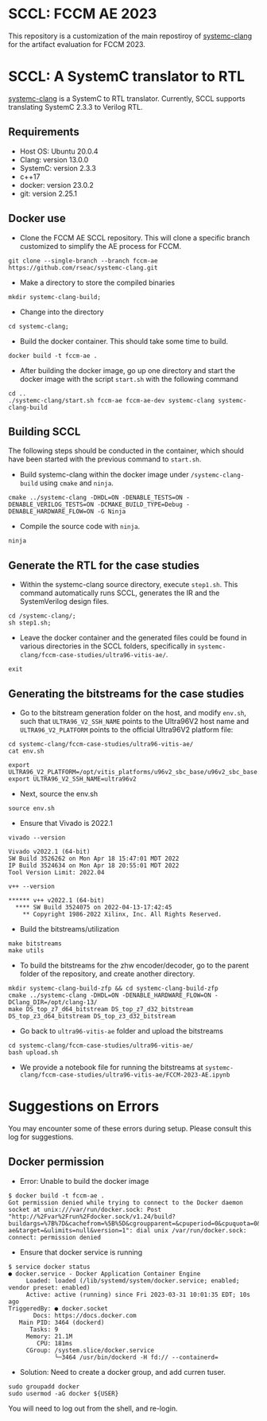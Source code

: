 # SCCL: FCCM AE 2023

This repository is a customization of the main repostiroy of [systemc-clang](https://github.com/anikau31/systemc-clang)  for the artifact evaluation for FCCM 2023.

SCCL: A SystemC translator to RTL
==========================================

[systemc-clang](https://github.com/anikau31/systemc-clang) is a SystemC to RTL translator. Currently, SCCL supports translating SystemC 2.3.3 to Verilog RTL. 

Requirements
------------

*  Host OS: Ubuntu 20.0.4
*  Clang: version 13.0.0
*  SystemC:  version 2.3.3 
*  c++17
*  docker: version 23.0.2
*  git: version 2.25.1

Docker use
-----------

- Clone the FCCM AE SCCL repository. This will clone a specific branch customized to simplify the AE process for FCCM. 
```
git clone --single-branch --branch fccm-ae https://github.com/rseac/systemc-clang.git
```

- Make a directory to store the compiled binaries
```
mkdir systemc-clang-build;
```

- Change into the directory
```
cd systemc-clang;
```

- Build the docker container. This should take some time to build. 
```
docker build -t fccm-ae .
```

- After building the docker image, go up one directory and start the docker image with the script `start.sh` with the following command
```
cd ..
./systemc-clang/start.sh fccm-ae fccm-ae-dev systemc-clang systemc-clang-build
```

## Building SCCL

The following steps should be conducted in the container, which should have been started with the previous command to `start.sh`.

- Build systemc-clang within the docker image under `/systemc-clang-build` using `cmake` and `ninja`.

```
cmake ../systemc-clang -DHDL=ON -DENABLE_TESTS=ON -DENABLE_VERILOG_TESTS=ON -DCMAKE_BUILD_TYPE=Debug -DENABLE_HARDWARE_FLOW=ON -G Ninja
```

- Compile the source code with `ninja`.
```
ninja
```

## Generate the RTL for the case studies

- Within the systemc-clang source directory, execute `step1.sh`.  This command automatically runs SCCL, generates the IR and the SystemVerilog design files.
```
cd /systemc-clang/;
sh step1.sh;
```

- Leave the docker container and the generated files could be found in various directories in the SCCL folders, specifically in `systemc-clang/fccm-case-studies/ultra96-vitis-ae/`.

```
exit
```

## Generating the bitstreams for the case studies

- Go to the bitstream generation folder on the host, and modify `env.sh`, such that `ULTRA96_V2_SSH_NAME` points to the Ultra96V2 host name and `ULTRA96_V2_PLATFORM` points to the official Ultra96V2 platform file:
```
cd systemc-clang/fccm-case-studies/ultra96-vitis-ae/
cat env.sh

export ULTRA96_V2_PLATFORM=/opt/vitis_platforms/u96v2_sbc_base/u96v2_sbc_base.xpfm
export ULTRA96_V2_SSH_NAME=ultra96v2
```

- Next, source the env.sh
```
source env.sh
```

- Ensure that Vivado is 2022.1
```
vivado --version

Vivado v2022.1 (64-bit)
SW Build 3526262 on Mon Apr 18 15:47:01 MDT 2022
IP Build 3524634 on Mon Apr 18 20:55:01 MDT 2022
Tool Version Limit: 2022.04

v++ --version

****** v++ v2022.1 (64-bit)
  **** SW Build 3524075 on 2022-04-13-17:42:45
    ** Copyright 1986-2022 Xilinx, Inc. All Rights Reserved.
```

- Build the bitstreams/utilization
```
make bitstreams
make utils
```

- To build the bitstreams for the zhw encoder/decoder, go to the parent folder of the repository, and create another directory.
```
mkdir systemc-clang-build-zfp && cd systemc-clang-build-zfp
cmake ../systemc-clang -DHDL=ON -DENABLE_HARDWARE_FLOW=ON -DClang_DIR=/opt/clang-13/
make DS_top_z7_d64_bitstream DS_top_z7_d32_bitstream DS_top_z3_d64_bitstream DS_top_z3_d32_bitstream
```

- Go back to `ultra96-vitis-ae` folder and upload the bitstreams
```
cd systemc-clang/fccm-case-studies/ultra96-vitis-ae/
bash upload.sh
```
- We provide a notebook file for running the bitstreams at `systemc-clang/fccm-case-studies/ultra96-vitis-ae/FCCM-2023-AE.ipynb`

# Suggestions on Errors


You may encounter some of these errors during setup.  Please consult this log for suggestions.

Docker permission
-----------------

* Error: Unable to build the docker image

```
$ docker build -t fccm-ae .
Got permission denied while trying to connect to the Docker daemon socket at unix:///var/run/docker.sock: Post "http://%2Fvar%2Frun%2Fdocker.sock/v1.24/build?buildargs=%7B%7D&cachefrom=%5B%5D&cgroupparent=&cpuperiod=0&cpuquota=0&cpusetcpus=&cpusetmems=&cpushares=0&dockerfile=Dockerfile&labels=%7B%7D&memory=0&memswap=0&networkmode=default&rm=1&shmsize=0&t=fccm-ae&target=&ulimits=null&version=1": dial unix /var/run/docker.sock: connect: permission denied
```

- Ensure that docker service is running
```
$ service docker status
● docker.service - Docker Application Container Engine
     Loaded: loaded (/lib/systemd/system/docker.service; enabled; vendor preset: enabled)
     Active: active (running) since Fri 2023-03-31 10:01:35 EDT; 10s ago
TriggeredBy: ● docker.socket
       Docs: https://docs.docker.com
   Main PID: 3464 (dockerd)
      Tasks: 9
     Memory: 21.1M
        CPU: 181ms
     CGroup: /system.slice/docker.service
             └─3464 /usr/bin/dockerd -H fd:// --containerd=
```

* Solution:  Need to create a docker group, and add curren tuser.
```
sudo groupadd docker
sudo usermod -aG docker ${USER}
```

You will need to log out from the shell, and re-login.


